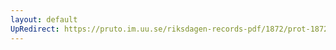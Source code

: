 ```yaml
---
layout: default
UpRedirect: https://pruto.im.uu.se/riksdagen-records-pdf/1872/prot-1872--fk--304.pdf
---
```

